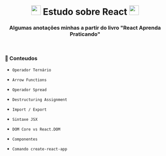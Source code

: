 <!-- Cabeçario -->

<div align="center">
  <h1>
<img width="30px" src="https://github.com/user-attachments/assets/24134ed7-eb99-46cf-ad0a-144af1d9e37c"> Estudo sobre React <img width="30px" src="https://github.com/user-attachments/assets/24134ed7-eb99-46cf-ad0a-144af1d9e37c"> 
  </h1>
  <h3>
   Algumas anotações minhas a partir do livro "React Aprenda Praticando"
  </h3>
</div>

<br>

 <!-- Pré-visualização da primeira página -->
 

<h3>
    📖 Conteudos
</h3>

  - `Operador Ternário`
    
  - `Arrow Functions`

  - `Operador Spread`

  - `Destructuring Assignment`

  - `Import / Export`
    
  - `Sintaxe JSX`

  - `DOM Core vs React.DOM `

  - `Componentes`
    
  - `Comando create-react-app`
